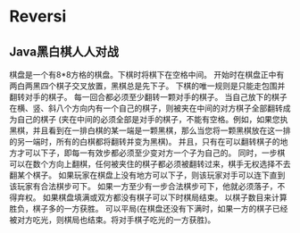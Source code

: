 # Reversi
##  Java黑白棋人人对战
棋盘是一个有8*8方格的棋盘。下棋时将棋下在空格中间。
开始时在棋盘正中有两白两黑四个棋子交叉放置，黑棋总是先下子。
下棋的唯一规则是只能走包围并翻转对手的棋子。
每一回合都必须至少翻转一颗对手的棋子。
当自己放下的棋子在横、竖、斜八个方向内有一个自己的棋子，则被夹在中间的对方棋子全部翻转成为自己的棋子
(夹在中间的必须全部是对手的棋子，不能有空格。例如，如果您执黑棋，并且看到在一排白棋的某一端是一颗黑棋，那么当您将一颗黑棋放在这一排的另一端时，所有的白棋都将翻转并变为黑棋)。
并且，只有在可以翻转棋子的地方才可以下子，即每一有效步都必须至少变对方一个子为自己的。 
同时，一步棋可以在数个方向上翻棋，任何被夹住的棋子都必须被翻转过来，棋手无权选择不去翻某个棋子。
如果玩家在棋盘上没有地方可以下子，则该玩家对手可以连下直到该玩家有合法棋步可下。
如果一方至少有一步合法棋步可下，他就必须落子，不得弃权。
如果棋盘填满或双方都没有棋子可以下时棋局结束。
以棋子数目来计算胜负，棋子多的一方获胜。
可以平局(在棋盘还没有下满时，如果一方的棋子已经被对方吃光，则棋局也结束。将对手棋子吃光的一方获胜)。
